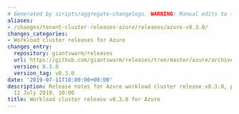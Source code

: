 ```yaml
---
# Generated by scripts/aggregate-changelogs. WARNING: Manual edits to this files will be overwritten.
aliases:
- /changes/tenant-cluster-releases-azure/releases/azure-v8.3.0/
changes_categories:
- Workload cluster releases for Azure
changes_entry:
  repository: giantswarm/releases
  url: https://github.com/giantswarm/releases/tree/master/azure/archived/v8.3.0
  version: 8.3.0
  version_tag: v8.3.0
date: '2019-07-11T10:00:00+00:00'
description: Release notes for Azure workload cluster release v8.3.0, published on
  11 July 2019, 10:00
title: Workload cluster release v8.3.0 for Azure
---
```




